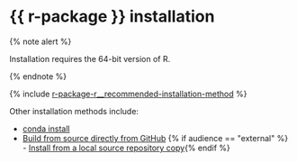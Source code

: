 # {{ r-package }} installation

{% note alert %}

Installation requires the 64-bit version of R.

{% endnote %}


{% include [r-package-r__recommended-installation-method](../_includes/work_src/reusage-installation/r__recommended-installation-method.md) %}


Other installation methods include:

- [conda install](../installation/r-installation-conda-install.md)
- [Build from source directly from GitHub](../installation/r-installation-github-installation.md)
{% if audience == "external" %} - [Install from a local source repository copy](../installation/r-installation-local-copy-installation.md){% endif %}
